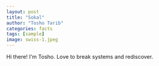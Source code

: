 ```yaml
---
layout: post
title: "Sokal"
author: "Tosho Tarib"
categories: facts
tags: [sample]
image: swiss-1.jpeg
---
```


Hi there! I'm Tosho. Love to break systems and rediscover.
